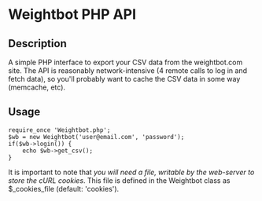 # Weightbot PHP API #

## Description ##

A simple PHP interface to export your CSV data from the weightbot.com site. The API is reasonably network-intensive (4 remote calls to log in and fetch data), so you'll probably want to cache the CSV data in some way (memcache, etc).

## Usage ##
    require_once 'Weightbot.php';
    $wb = new Weightbot('user@email.com', 'password');
    if($wb->login()) {
        echo $wb->get_csv();
    }

It is important to note that _you will need a file, writable by the web-server to store the cURL cookies_. This file is defined in the Weightbot class as $\_cookies\_file (default: 'cookies').